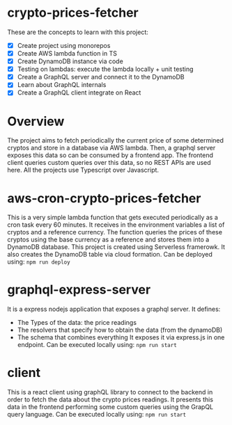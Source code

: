 # crypto-prices-fetcher

These are the concepts to learn with this project:

- [X] Create project using monorepos
- [X] Create AWS lambda function in TS
- [X] Create DynamoDB instance via code
- [X] Testing on lambdas: execute the lambda locally + unit testing
- [X] Create a GraphQL server and connect it to the DynamoDB
- [X] Learn about GraphQL internals
- [X] Create a GraphQL client integrate on React

# Overview
The project aims to fetch periodically the current price of some determined cryptos and store in
a database via AWS lambda. Then, a graphql server exposes this data so can be consumed by a frontend app.
The frontend client queries custom queries over this data, so no REST APIs are used here.
All the projects use Typescript over Javascript.

# aws-cron-crypto-prices-fetcher
This is a very simple lambda function that gets executed periodically as a cron task every 60 minutes.
It receives in the environment variables a list of cryptos and a reference currency. The function
queries the prices of these cryptos using the base currency as a reference and stores them into a 
DynamoDB database.
This project is created using Serverless framerowk. It also creates the DynamoDB table via cloud
formation.
Can be deployed using: `npm run deploy`

# graphql-express-server
It is a express nodejs application that exposes a graphql server. It defines:
- The Types of the data: the price readings
- The resolvers that specify how to obtain the data (from the dynamoDB)
- The schema that combines everything
It exposes it via express.js in one endpoint.
Can be executed locally using: `npm run start`

# client
This is a react client using graphQL library to connect to the backend in order to
fetch the data about the crypto prices readings. It presents this data in the frontend
performing some custom queries using the GrapQL query language.
Can be executed locally using: `npm run start`
